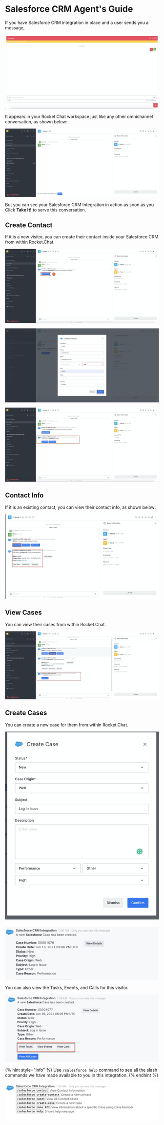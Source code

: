# Salesforce CRM Agent's Guide

If you have Salesforce CRM integration in place and a user sends you a message,

![](<../../../../.gitbook/assets/image (474).png>)

It appears in your Rocket.Chat workspace just like any other omnichannel conversation, as shown below:

![](<../../../../.gitbook/assets/image (475).png>)

But you can see your Salesforce CRM Integration in action as soon as you Click **Take It!** to serve this conversation.

## Create Contact

If it is a new visitor, you can create their contact inside your Salesforce CRM from within Rocket.Chat.

![](<../../../../.gitbook/assets/image (482).png>)

![](<../../../../.gitbook/assets/image (484).png>)

![](<../../../../.gitbook/assets/image (485).png>)

## Contact Info

If it is an existing contact, you can view their contact info, as shown below:

![](<../../../../.gitbook/assets/image (476).png>)

## View Cases

You can view their cases from within Rocket.Chat.

![](<../../../../.gitbook/assets/image (477).png>)

## Create Cases

You can create a new case for them from within Rocket.Chat.

![](<../../../../.gitbook/assets/image (478).png>)

![](<../../../../.gitbook/assets/image (479).png>)

You can also view the Tasks, Events, and Calls for this visitor.

![](<../../../../.gitbook/assets/image (480).png>)

{% hint style="info" %}
Use `/salesforce help` command to see all the slash commands we have made available to you in this integration.
{% endhint %}

![](<../../../../.gitbook/assets/image (481).png>)
